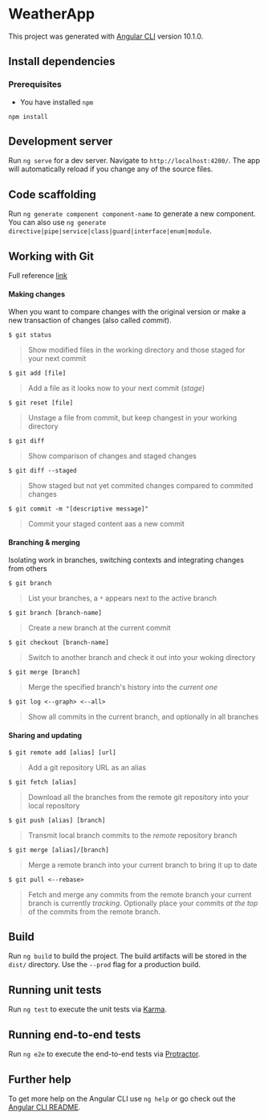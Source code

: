 # WeatherApp

This project was generated with [Angular CLI](https://github.com/angular/angular-cli) version 10.1.0.

## Install dependencies

### Prerequisites

- You have installed `npm`

```
npm install
```

## Development server

Run `ng serve` for a dev server. Navigate to `http://localhost:4200/`. The app will automatically reload if you change any of the source files.

## Code scaffolding

Run `ng generate component component-name` to generate a new component. You can also use `ng generate directive|pipe|service|class|guard|interface|enum|module`.

## Working with Git

Full reference [link](https://education.github.com/git-cheat-sheet-education.pdf)

#### Making changes

When you want to compare changes with the original version or make a new transaction of changes (also called _commit_).

```
$ git status
```
> Show modified files in the working directory and those staged for your next commit


```
$ git add [file]
```
> Add a file as it looks now to your next commit (_stage_)

```
$ git reset [file]
```
> Unstage a file from commit, but keep changest in your working directory

```
$ git diff
```
> Show comparison of changes and staged changes

```
$ git diff --staged
```
> Show staged but not yet commited changes compared to commited changes

```
$ git commit -m "[descriptive message]"
```
> Commit your staged content aas a new commit

#### Branching & merging

Isolating work in branches, switching contexts and integrating changes from others

```
$ git branch
```
> List your branches, a `*` appears next to the active branch

```
$ git branch [branch-name]
```
> Create a new branch at the current commit

```
$ git checkout [branch-name]
```
> Switch to another branch and check it out into your woking directory

```
$ git merge [branch]
```
> Merge the specified branch's history into the *current one*

```
$ git log <--graph> <--all>
```
> Show all commits in the current branch, and optionally in all branches

#### Sharing and updating

```
$ git remote add [alias] [url]
```
> Add a git repository URL as an alias


```
$ git fetch [alias]
```
> Download all the branches from the remote git repository into your local repository


```
$ git push [alias] [branch]
```
> Transmit local branch commits to the *remote* repository branch


```
$ git merge [alias]/[branch]
```
> Merge a remote branch into your current branch to bring it up to date

```
$ git pull <--rebase>
```
> Fetch and merge any commits from the remote branch your current branch is currently _tracking_. Optionally place your commits *at the top* of the commits from the remote branch.



## Build

Run `ng build` to build the project. The build artifacts will be stored in the `dist/` directory. Use the `--prod` flag for a production build.

## Running unit tests

Run `ng test` to execute the unit tests via [Karma](https://karma-runner.github.io).

## Running end-to-end tests

Run `ng e2e` to execute the end-to-end tests via [Protractor](http://www.protractortest.org/).

## Further help

To get more help on the Angular CLI use `ng help` or go check out the [Angular CLI README](https://github.com/angular/angular-cli/blob/master/README.md).

